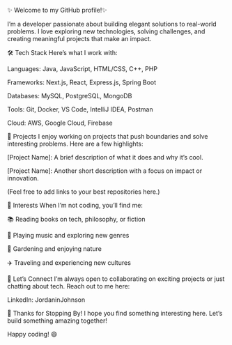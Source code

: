  ✨ Welcome to my GitHub profile!✨

I’m a developer passionate about building elegant solutions to real-world problems. I love exploring new technologies, solving challenges, and creating meaningful projects that make an impact.

🛠️ Tech Stack
Here’s what I work with:

Languages: Java, JavaScript, HTML/CSS, C++, PHP

Frameworks: Next.js, React, Express.js, Spring Boot

Databases: MySQL, PostgreSQL, MongoDB

Tools: Git, Docker, VS Code, IntelliJ IDEA, Postman

Cloud: AWS, Google Cloud, Firebase

🚀 Projects
I enjoy working on projects that push boundaries and solve interesting problems. Here are a few highlights:

[Project Name]: A brief description of what it does and why it’s cool.

[Project Name]: Another short description with a focus on impact or innovation.

(Feel free to add links to your best repositories here.)

🌱 Interests
When I’m not coding, you’ll find me:

📚 Reading books on tech, philosophy, or fiction

🎸 Playing music and exploring new genres

🌱 Gardening and enjoying nature

✈️ Traveling and experiencing new cultures

🤝 Let’s Connect
I’m always open to collaborating on exciting projects or just chatting about tech. Reach out to me here:

LinkedIn: JordaninJohnson

🙏 Thanks for Stopping By!
I hope you find something interesting here. Let’s build something amazing together!

Happy coding! 😄
